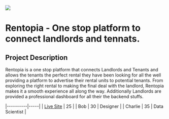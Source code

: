 <img src="https://i.ibb.co/VpmzTGZT/logo.jpg" />

# Rentopia - One stop platform to connect landlords and tennats.


## Project Description 
<p>Rentopia is a one stop platform that connects Landlords and Tenants and allows the tenants the perfect rental they have been looking for all the well providing a 
platform to advertise their rental units to potential tenants. From exploring the right rental to making the final deal with the landlord, Rentopia makes it a smooth experience all along the way. Additionally Landlords are provided a professional dashboard for all their the backend stuffs.</p>




|----------|-----|
| [Live Site](https://i.ibb.co/VpmzTGZT/logo.jpg)   | 25  |
| Bob      | 30  | Designer     |
| Charlie  | 35  | Data Scientist |
